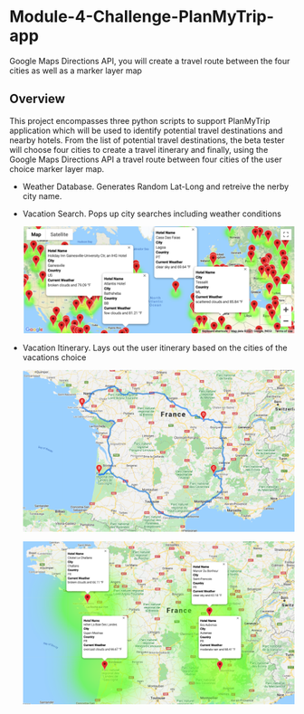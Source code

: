 # Module-4-Challenge-PlanMyTrip-app
Google Maps Directions API, you will create a travel route between the four cities as well as a marker layer map


## Overview

This project encompasses three python scripts to support PlanMyTrip application which will be used to identify potential travel destinations and nearby hotels. From the list of potential travel destinations, the beta tester will choose four cities to create a travel itinerary and finally, using the Google Maps Directions API a travel route between four cities of the user choice marker layer map.

- Weather Database. Generates Random Lat-Long and retreive the nerby city name.

- Vacation Search. Pops up city searches including weather conditions

    ![Output Map - City Search Details](https://github.com/Mejikano/Module-4-Challenge-PlanMyTrip-app/blob/main/Vacation_Search/WeatherPy_vacation_map.png)


- Vacation Itinerary. Lays out the user itinerary based on the cities of the vacations choice

    ![Output Map - Trip Itinerary](https://github.com/Mejikano/Module-4-Challenge-PlanMyTrip-app/blob/main/Vacation_Itinerary/WeatherPy_travel_map.png)

    ![Output Map - Trip Itinerary w/ markers](https://github.com/Mejikano/Module-4-Challenge-PlanMyTrip-app/blob/main/Vacation_Itinerary/WeatherPy_travel_map_markers.png)
